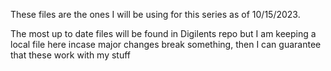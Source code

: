 These files are the ones I will be using for this series as of 10/15/2023.


The most up to date files will be found in Digilents repo but I am keeping a local file here incase major changes break something, then I can guarantee that these work with my stuff
